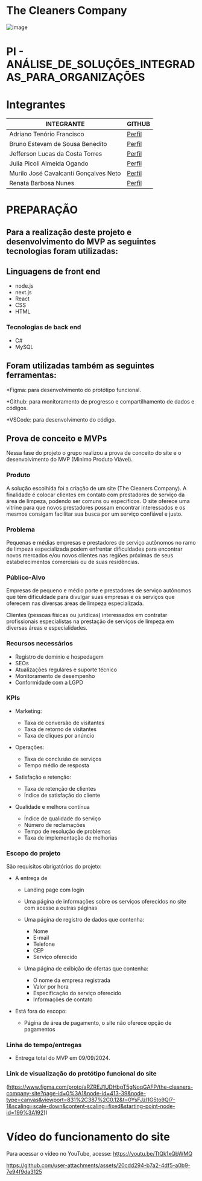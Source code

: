 # The Cleaners Company

![image](https://upload.wikimedia.org/wikipedia/commons/thumb/8/86/Senac_logo.svg/653px-Senac_logo.svg.png)

# PI -  ANÁLISE_DE_SOLUÇÕES_INTEGRADAS_PARA_ORGANIZAÇÕES
# Integrantes
<table>
<thead>
<tr>
<th>INTEGRANTE</th>
<th>GITHUB</th>
</tr>
</thead>
<TBODY>
<tr>
<td>Adriano Tenório Francisco</td>
<td><a href="https://github.com/adrianotftenorio">
Perfil
</a></td>
<tr/>
<tr><td>Bruno Estevam de Sousa Benedito</td>
<td><a href="https://github.com/Estevam101">
Perfil
<a/></td>
</tr>
<tr>
<td>Jefferson Lucas da Costa Torres</td>
<td><a href="https://github.com/JeffLCT">
  Perfil
<a/></td>
</tr>
<tr>
<td>Julia Picoli Almeida Ogando</td>
  <td><a href="https://github.com/jpicoli">
    Perfil
  <a/></td>
</tr>
<tr>
  <td>Murilo José Cavalcanti Gonçalves Neto</td>
  <td><a href="https://github.com/murilojcavalcanti">
    Perfil
  <a/></td>
</tr>
<tr>
  <td>Renata Barbosa Nunes</td>
  <td><a href="https://github.com/renatanunesdev">
    Perfil
  <a/></td>
</tr>
</TBODY>
<table/>

<h1> PREPARAÇÃO </h1>

## Para a realização deste projeto e desenvolvimento do MVP as seguintes tecnologias foram utilizadas:

## Linguagens de front end
* node.js
* next.js
* React
* CSS
* HTML

### Tecnologias de back end

* C#
* MySQL

## Foram utilizadas também as seguintes ferramentas:

*Figma: para desenvolvimento do protótipo funcional.

*Github: para monitoramento de progresso e compartilhamento de dados e códigos.

*VSCode: para desenvolvimento do código.

## Prova de conceito e MVPs

Nessa fase do projeto o grupo realizou a prova de conceito do site e o desenvolvimento do MVP (Minimo Produto Viável).

### Produto

A solução escolhida foi a criação de um site (The Cleaners Company). A finalidade é colocar clientes em contato com prestadores de serviço da área de limpeza, podendo ser comuns ou específicos. O site oferece uma vitrine para que novos prestadores possam encontrar interessados e os mesmos consigam facilitar sua busca por um serviço confiável e justo.

### Problema

Pequenas e médias empresas e prestadores de serviço autônomos no ramo de limpeza especializada podem enfrentar dificuldades para encontrar novos mercados e/ou novos clientes nas regiões próximas de seus estabelecimentos comerciais ou de suas residências.

### Público-Alvo

Empresas de pequeno e médio porte e prestadores de serviço autônomos que têm dificuldade para divulgar suas empresas e os serviços que oferecem nas diversas áreas de limpeza especializada.

Clientes (pessoas físicas ou jurídicas) interessados em contratar profissionais especialistas na prestação de serviços de limpeza em diversas áreas e especialidades.

### Recursos necessários

* Registro de domínio e hospedagem
* SEOs
* Atualizações regulares e suporte técnico
* Monitoramento de desempenho
* Conformidade com a LGPD

  
### KPIs

* Marketing:
  
  * Taxa de conversão de visitantes
  * Taxa de retorno de visitantes
  * Taxa de cliques por anúncio

* Operações:
  
  * Taxa de conclusão de serviços
  * Tempo médio de resposta
 
* Satisfação e retenção:

  *  Taxa de retenção de clientes
  *  Índice de satisfação do cliente

* Qualidade e melhora contínua

  * Índice de qualidade do serviço
  * Número de reclamações
  * Tempo de resolução de problemas
  * Taxa de implementação de melhorias


### Escopo do projeto 

São requisitos obrigatórios do projeto:

* A entrega de

  * Landing page com login
  * Uma página de informações sobre os serviços oferecidos no site com acesso a outras páginas
  * Uma página de registro de dados que contenha:
    * Nome
    * E-mail
    * Telefone
    * CEP
    * Serviço oferecido
     
  * Uma página de exibição de ofertas que contenha:
    * O nome da empresa registrada
    * Valor por hora
    * Especificação do serviço oferecido
    * Informações de contato

  
* Está fora do escopo:

  * Página de área de pagamento, o site não oferece opção de pagamentos


### Linha do tempo/entregas

* Entrega total do MVP em 09/09/2024.

### Link de visualização do protótipo funcional do site

(https://www.figma.com/proto/aRZREJ1UDHbgT5gNoqGAFP/the-cleaners-company-site?page-id=0%3A1&node-id=413-39&node-type=canvas&viewport=831%2C387%2C0.12&t=0YsFJzI1G5to9Ql7-1&scaling=scale-down&content-scaling=fixed&starting-point-node-id=199%3A192))

# Vídeo do funcionamento do site

Para acessar o vídeo no YouTube, acesse: https://youtu.be/TtQk1xQbWMQ





https://github.com/user-attachments/assets/20cdd294-b7a2-4df5-a0b9-7e94f9da3125

